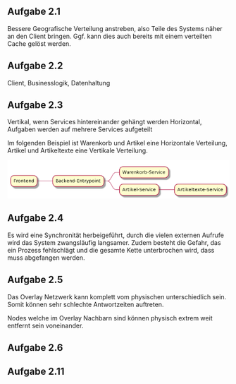 ## Aufgabe 2.1

Bessere Geografische Verteilung anstreben, also Teile des Systems näher an den Client bringen. Ggf. kann dies auch bereits mit einem verteilten Cache gelöst werden.

## Aufgabe 2.2

Client, Businesslogik, Datenhaltung

## Aufgabe 2.3

Vertikal, wenn Services hintereinander gehängt werden
Horizontal, Aufgaben werden auf mehrere Services aufgeteilt

Im folgenden Beispiel ist Warenkorb und Artikel eine Horizontale Verteilung, Artikel und Artikeltexte eine Vertikale Verteilung.

![Horizontale & Vertikale Verteilung](./img.png)

## Aufgabe 2.4

Es wird eine Synchronität herbeigeführt, durch die vielen externen Aufrufe wird das System zwangsläufig langsamer. Zudem besteht die Gefahr, das ein Prozess fehlschlägt und die gesamte Kette unterbrochen wird, dass muss abgefangen werden.

## Aufgabe 2.5

Das Overlay Netzwerk kann komplett vom physischen unterschiedlich sein. Somit können sehr schlechte Antwortzeiten auftreten.

Nodes welche im Overlay Nachbarn sind können physisch extrem weit entfernt sein voneinander.

## Aufgabe 2.6



## Aufgabe 2.11

